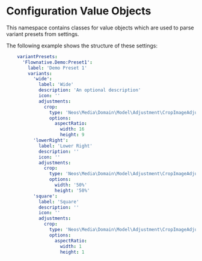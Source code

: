 # Configuration Value Objects

This namespace contains classes for value objects which are used to parse
variant presets from settings.

The following example shows the structure of these settings:

```yaml
    variantPresets:
      'Flownative.Demo:Preset1':
        label: 'Demo Preset 1'
        variants:
          'wide':
            label: 'Wide'
            description: 'An optional description'
            icon: ''
            adjustments:
              crop:
                type: 'Neos\Media\Domain\Model\Adjustment\CropImageAdjustment'
                options:
                  aspectRatio:
                    width: 16
                    height: 9
          'lowerRight':
            label: 'Lower Right'
            description: ''
            icon: ''
            adjustments:
              crop:
                type: 'Neos\Media\Domain\Model\Adjustment\CropImageAdjustment'
                options:
                  width: '50%'
                  height: '50%'
          'square':
            label: 'Square'
            description: ''
            icon: ''
            adjustments:
              crop:
                type: 'Neos\Media\Domain\Model\Adjustment\CropImageAdjustment'
                options:
                  aspectRatio:
                    width: 1
                    height: 1
```
